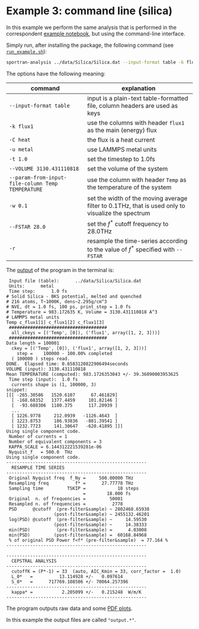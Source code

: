 # Example 3: command line (silica)

In this example we perform the same analysis that is performed in the correspondent [example notebook](../02_example_cepstrum_doublecomp_NaCl.ipynb), but using the command-line interface.

Simply run, after installing the package, the following command (see [`run_example.sh`](run_example.sh)):

```bash
sportran-analysis ../data/Silica/Silica.dat --input-format table -k flux1 -C heat -u metal -t 1.0 --VOLUME 3130.431110818 --param-from-input-file-column Temp TEMPERATURE -w 0.1 --FSTAR 28.0 -r
```

The options have the following meaning:

| command | explanation |
| --- | --- |
| `--input-format table` | input is a plain-text table-formatted file, column headers are used as keys |
| `-k flux1` | use the columns with header `flux1` as the main (energy) flux |
| `-C heat` | the flux is a heat current |
| `-u metal` | use LAMMPS metal units |
| `-t 1.0` | set the timestep to 1.0fs |
| `--VOLUME 3130.431110818` | set the volume of the system |
| `--param-from-input-file-column Temp TEMPERATURE` | use the column with header `Temp` as the temperature of the system |
| `-w 0.1` | set the width of the moving average filter to 0.1THz, that is used only to visualize the spectrum |
| `--FSTAR 28.0` | set the $f^*$ cutoff frequency to 28.0THz |
| `-r` | resample the time-series according to the value of $f^*$ specified with `--FSTAR` |

The [output](output_ref.log) of the program in the terminal is:

```text
 Input file (table):      ../data/Silica/Silica.dat
 Units:      metal
 Time step:      1.0 fs
# Solid Silica - BKS potential, melted and quenched
# 216 atoms, T~1000K, dens~2.295g/cm^3
# NVE, dt = 1.0 fs, 100 ps, print_step = 1.0 fs
# Temperature = 983.172635 K, Volume = 3130.431110818 A^3
# LAMMPS metal units
Temp c_flux1[1] c_flux1[2] c_flux1[3]
 #####################################
  all_ckeys = [('Temp', [0]), ('flux1', array([1, 2, 3]))]
 #####################################
Data length = 100001
  ckey = [('Temp', [0]), ('flux1', array([1, 2, 3]))]
    step =    100000 - 100.00% completed
  ( 100000 ) steps read.
DONE.  Elapsed time: 0.6583120822906494seconds
VOLUME (input): 3130.431110818
Mean TEMPERATURE (computed): 983.1726353043 +/- 39.36090003953625
 Time step (input):  1.0 fs
  currents shape is (1, 100000, 3)
snippet:
[[[ -265.30586   1520.6107      67.461829]
  [ -168.68352   1377.4459     101.82146 ]
  [  -93.688306  1180.375      117.20939 ]
  ...
  [ 1226.9778     212.0939   -1126.4643  ]
  [ 1223.8753     186.93836   -881.39541 ]
  [ 1232.7723     141.30647   -620.41895 ]]]
Using single component code.
 Number of currents = 1
 Number of equivalent components = 3
 KAPPA_SCALE = 6.144312221539281e-06
 Nyquist_f   = 500.0  THz
Using single component code.
-----------------------------------------------------
  RESAMPLE TIME SERIES
-----------------------------------------------------
 Original Nyquist freq  f_Ny =     500.00000 THz
 Resampling freq          f* =      27.77778 THz
 Sampling time         TSKIP =            18 steps
                             =        18.000 fs
 Original  n. of frequencies =         50001
 Resampled n. of frequencies =          2778
 PSD      @cutoff  (pre-filter&sample) ~ 2802468.65938
                  (post-filter&sample) ~ 2455132.46201
 log(PSD) @cutoff  (pre-filter&sample) ~     14.59530
                  (post-filter&sample) ~     14.38333
 min(PSD)          (pre-filter&sample) =      4.03008
 min(PSD)         (post-filter&sample) =  60168.84968
 % of original PSD Power f<f* (pre-filter&sample)  = 77.164 %
-----------------------------------------------------

-----------------------------------------------------
  CEPSTRAL ANALYSIS
-----------------------------------------------------
  cutoffK = (P*-1) = 33  (auto, AIC_Kmin = 33, corr_factor =  1.0)
  L_0*   =          13.114928 +/-   0.097614
  S_0*   =      717769.108506 +/- 70064.257396
-----------------------------------------------------
  kappa* =           2.205099 +/-   0.215248  W/m/K
-----------------------------------------------------
```

The program outputs raw data and some [PDF plots](output_ref.plots.pdf).

In this example the output files are called `"output.*"`.
